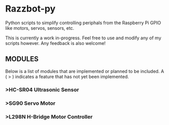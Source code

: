 # Razzbot-py
Python scripts to simplify controlling periphals from the Raspberry Pi GPIO like motors, servos, sensors, etc.

This is currently a work in-progress. Feel free to use and modify any of my scripts however. Any feedback is also welcome!

## MODULES
Below is a list of modules that are implemented or planned to be included. A ( > ) indicates a feature that has not yet been implemented.

### >HC-SR04 Ultrasonic Sensor

### >SG90 Servo Motor

### >L298N H-Bridge Motor Controller
